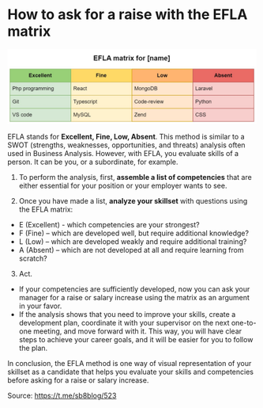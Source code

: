 # How to ask for a raise with the EFLA matrix

![](efla.jpg)

EFLA stands for **Excellent, Fine, Low, Absent**. This method is similar to a SWOT (strengths, weaknesses, opportunities, and threats) analysis often used in Business Analysis. However, with EFLA, you evaluate skills of a person. It can be you, or a subordinate, for example.

1. To perform the analysis, first, **assemble a list of competencies** that are either essential for your position or your employer wants to see.

2. Once you have made a list, **analyze your skillset** with questions using the EFLA matrix:

-   E (Excellent) - which competencies are your strongest?
-   F (Fine) – which are developed well, but require additional knowledge?
-   L (Low) – which are developed weakly and require additional training?
-   A (Absent) – which are not developed at all and require learning from scratch?

3. Act.

-   If your competencies are sufficiently developed, now you can ask your manager for a raise or salary increase using the matrix as an argument in your favor.
-   If the analysis shows that you need to improve your skills, create a development plan, coordinate it with your supervisor on the next one-to-one meeting, and move forward with it. This way, you will have clear steps to achieve your career goals, and it will be easier for you to follow the plan.

In conclusion, the EFLA method is one way of visual representation of your skillset as a candidate that helps you evaluate your skills and competencies before asking for a raise or salary increase.

Source: https://t.me/sb8blog/523
